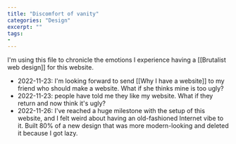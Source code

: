 ```yaml
---
title: "Discomfort of vanity"
categories: "Design"
excerpt: ""
tags:
- 
---
```

I'm using this file to chronicle the emotions I experience having a [[Brutalist web design]] for this website.

- 2022-11-23: I'm looking forward to send [[Why I have a website]] to my friend who should make a website. What if she thinks mine is too ugly?
- 2022-11-23: people have told me they like my website. What if they return and now think it's ugly?
- 2022-11-26: I've reached a huge milestone with the setup of this website, and I felt weird about having an old-fashioned Internet vibe to it. Built 80% of a new design that was more modern-looking and deleted it because I got lazy. 